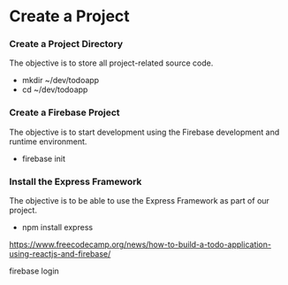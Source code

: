 # Create a Project

### Create a Project Directory

The objective is to store all project-related source code.

* mkdir \~/dev/todoapp
* cd \~/dev/todoapp

### Create a Firebase Project

The objective is to start development using the Firebase development and runtime environment.

* firebase init

### Install the Express Framework

The objective is to be able to use the Express Framework as part of our project.

* npm install express

https://www.freecodecamp.org/news/how-to-build-a-todo-application-using-reactjs-and-firebase/

firebase login
